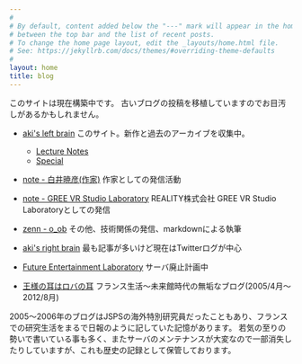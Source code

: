 ```yaml
---
#
# By default, content added below the "---" mark will appear in the home page
# between the top bar and the list of recent posts.
# To change the home page layout, edit the _layouts/home.html file.
# See: https://jekyllrb.com/docs/themes/#overriding-theme-defaults
#
layout: home
title: blog
---
```

このサイトは現在構築中です。
古いブログの投稿を移植していますのでお目汚しがあるかもしれません。

- [aki's left brain](https://akihiko.shirai.as/blog/) このサイト。新作と過去のアーカイブを収集中。
  - [Lecture Notes](https://akihiko.shirai.as/lecture)
  - [Special](https://akihiko.shirai.as/special/)

- [note - 白井暁彦(作家)](https://note.com/o_ob) 作家としての発信活動
- [note - GREE VR Studio Laboratory](https://note.com/reality_eng/m/m394ac85738b5) REALITY株式会社 GREE VR Studio Laboratoryとしての発信
- [zenn - o_ob](https://zenn.dev/o_ob) その他、技術関係の発信、markdownによる執筆
- [aki's right brain](http://aki.shirai.as/) 最も記事が多いけど現在はTwitterログが中心
- [Future Entertainment Laboratory](http://akihiko.shirai.as/) サーバ廃止計画中
- [王様の耳はロバの耳](https://ameblo.jp/akihiko) フランス生活～未来館時代の無垢なブログ(2005/4月～2012/8月)

2005～2006年のブログはJSPSの海外特別研究員だったこともあり、フランスでの研究生活をまるで日報のように記していた記憶があります。
若気の至りの勢いで書いている事も多く、またサーバのメンテナンスが大変なので一部消失したりしていますが、これも歴史の記録として保管しております。



